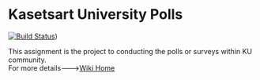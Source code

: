 # Kasetsart University Polls
[![Build Status](https://app.travis-ci.com/chayayot123/ku-polls.svg?branch=iteration2)](https://app.travis-ci.com/chayayot123/ku-polls))

This assignment is the project to conducting the polls or surveys within KU community.    
For more details--->[Wiki Home](../../wiki/Home)
